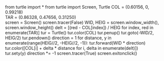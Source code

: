 from turtle import *
from turtle import Screen, Turtle
COL = (0.60156, 0, 0.99218)  
TAR = (0.86328, 0.47656, 0.31250)  
screen = Screen()
screen.tracer(False)
WID, HEIG = screen.window_width(), screen.window_height()
delt = [(red - COL[index]) / HEIG for index, red in enumerate(TAR)]
tur = Turtle()
tur.color(COL)
tur.penup()
tur.goto(-WID/2, HEIG/2)
tur.pendown()
direction = 1
for distance, y in enumerate(range(HEIG//2, -HEIG//2, -1)):
    tur.forward(WID * direction)
    tur.color([COL[i] + delta * distance for i, delta in enumerate(delt)])
    tur.sety(y)
    direction *= -1
screen.tracer(True)
screen.exitonclick()
